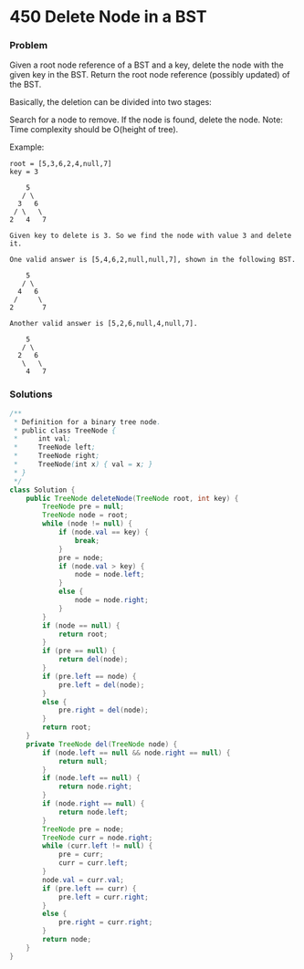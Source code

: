 # 450 Delete Node in a BST

### Problem
Given a root node reference of a BST and a key, delete the node with the given key in the BST. Return the root node reference (possibly updated) of the BST.

Basically, the deletion can be divided into two stages:

Search for a node to remove.
If the node is found, delete the node.
Note: Time complexity should be O(height of tree).

Example:
```
root = [5,3,6,2,4,null,7]
key = 3

    5
   / \
  3   6
 / \   \
2   4   7

Given key to delete is 3. So we find the node with value 3 and delete it.

One valid answer is [5,4,6,2,null,null,7], shown in the following BST.

    5
   / \
  4   6
 /     \
2       7

Another valid answer is [5,2,6,null,4,null,7].

    5
   / \
  2   6
   \   \
    4   7
```

### Solutions


```java
/**
 * Definition for a binary tree node.
 * public class TreeNode {
 *     int val;
 *     TreeNode left;
 *     TreeNode right;
 *     TreeNode(int x) { val = x; }
 * }
 */
class Solution {
    public TreeNode deleteNode(TreeNode root, int key) {
        TreeNode pre = null;
        TreeNode node = root;
        while (node != null) {
            if (node.val == key) {
                break;
            }
            pre = node;
            if (node.val > key) {
                node = node.left;
            }
            else {
                node = node.right;
            }
        }
        if (node == null) {
            return root;
        }
        if (pre == null) {
            return del(node);
        }
        if (pre.left == node) {
            pre.left = del(node);
        }
        else {
            pre.right = del(node);
        }
        return root;
    }
    private TreeNode del(TreeNode node) {
        if (node.left == null && node.right == null) {
            return null;
        }
        if (node.left == null) {
            return node.right;
        }
        if (node.right == null) {
            return node.left;
        }
        TreeNode pre = node;
        TreeNode curr = node.right;
        while (curr.left != null) {
            pre = curr;
            curr = curr.left;
        }
        node.val = curr.val;
        if (pre.left == curr) {
            pre.left = curr.right;
        }
        else {
            pre.right = curr.right;
        }
        return node;
    }
}
```